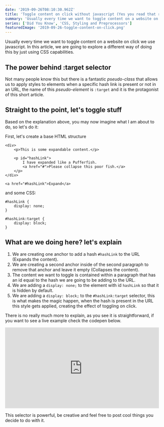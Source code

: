 ```yaml
---
date: '2019-09-26T08:10:30.962Z'
title: 'Toggle content on click without javascript (Yes you read that right)'
summary: 'Usually every time we want to toggle content on a website on click we use javascript. In this article, we are going to explore a different way of doing this by just using CSS capabilities.'
series: ['Did You Know', 'CSS, Styling and Preprocessors']
featuredImage: '2019-09-26-toggle-content-on-click.png'
---
```


Usually every time we want to toggle content on a website on click we use javascript. In this article, we are going to explore a different way of doing this by just using CSS capabilities.

## The power behind :target selector

Not many people know this but there is a fantastic _pseudo-class_ that allows us to apply styles to elements when a specific hash link is present or not in an URL, the name of this _pseudo-element_ is `:target` and it is the protagonist of this short article.

## Straight to the point, let's toggle stuff

Based on the explanation above, you may now imagine what I am about to do, so let's do it:

First, let's create a base HTML structure

```html{6,10}
<div>
    <p>This is some expandable content.</p>

    <p id="hashLink">
        I have expanded like a Pufferfish.
        <a href="#">Please collapse this poor fish.</a>
    </p>
</div>

<a href="#hashLink">Expand</a>
```

and some CSS:

```css{5,6,7}
#hashLink {
    display: none;
}

#hashLink:target {
    display: block;
}
```

## What are we doing here? let's explain

1. We are creating one anchor to add a hash `#hashLink` to the URL (Expands the content).
2. We are creating a second anchor inside of the second paragraph to remove that anchor and leave it empty (Collapses the content).
3. The content we want to toggle is contained within a paragraph that has an id equal to the hash we are going to be adding to the URL.
4. We are adding a `display: none;` to the element with id `hashLink` so that it is hidden by default.
5. We are adding a `display: block;` to the `#hashLink:target` selector, this is what makes the magic happen, when the hash is present in the URL this style gets applied, creating the effect of toggling on click.

There is no really much more to explain, as you see it is straightforward, if you want to see a live example check the codepen below.

<iframe height="265" style="width: 100%;" scrolling="no" title="LYPawYY" src="https://codepen.io/enmanuelduran/embed/LYPawYY?height=265&theme-id=0&default-tab=css,result" frameborder="no" allowtransparency="true" allowfullscreen="true">
  See the Pen <a href='https://codepen.io/enmanuelduran/pen/LYPawYY'>LYPawYY</a> by Enmanuel Durán
  (<a href='https://codepen.io/enmanuelduran'>@enmanuelduran</a>) on <a href='https://codepen.io'>CodePen</a>.
</iframe>

This selector is powerful, be creative and feel free to post cool things you decide to do with it.
